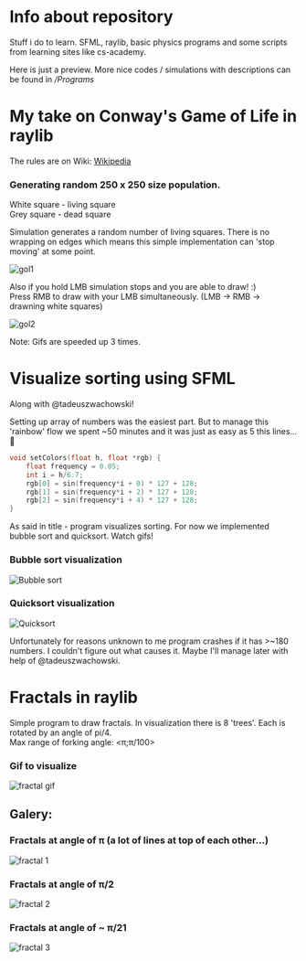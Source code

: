 # Info about repository  
Stuff i do to learn. SFML, raylib, basic physics programs and some scripts from learning sites like cs-academy.  
  
Here is just a preview. More nice codes / simulations with descriptions can be found in */Programs*

# My take on Conway's Game of Life in raylib
The rules are on Wiki: [Wikipedia](https://en.wikipedia.org/wiki/Conway%27s_Game_of_Life)

### Generating random 250 x 250 size population.
White square - living square  
Grey square - dead square  

Simulation generates a random number of living squares. There is no wrapping on edges which means this simple implementation can 'stop moving' at some point.

![gol1](/Images/game-of-life1.gif)

Also if you hold LMB simulation stops and you are able to draw! :)  
Press RMB to draw with your LMB simultaneously.  (LMB -> RMB -> drawning white squares)

![gol2](/Images/game-of-life2.gif)

Note: Gifs are speeded up 3 times.

# Visualize sorting using SFML  
Along with @tadeuszwachowski!

Setting up array of numbers was the easiest part. But to manage this 'rainbow' flow we spent ~50 minutes and it was just as easy as 5 this lines... 🥴
```cpp
void setColors(float h, float *rgb) {
    float frequency = 0.05;
    int i = h/6.7;
    rgb[0] = sin(frequency*i + 0) * 127 + 128;
    rgb[1] = sin(frequency*i + 2) * 127 + 128;
    rgb[2] = sin(frequency*i + 4) * 127 + 128;
}
```

As said in title - program visualizes sorting. For now we implemented bubble sort and quicksort. Watch gifs!

### Bubble sort visualization
![Bubble sort](/Images/sorting1.gif)

### Quicksort visualization
![Quicksort](/Images/sorting2.gif)

Unfortunately for reasons unknown to me program crashes if it has >~180 numbers. I couldn't figure out what causes it. Maybe I'll manage later with help of @tadeuszwachowski. 

# Fractals in raylib

Simple program to draw fractals. In visualization there is 8 'trees'. Each is rotated by an angle of pi/4.  
Max range of forking angle: <π;π/100>

### Gif to visualize  
![fractal gif](/Images/fractals.gif)

## Galery: 
### Fractals at angle of π (a lot of lines at top of each other...)
![fractal 1](/Images/frac1.png)

### Fractals at angle of π/2
![fractal 2](/Images/frac2.png)

### Fractals at angle of ~ π/21
![fractal 3](/Images/frac3.png)

